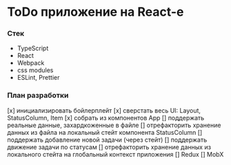 # ToDo приложение на React-е

### Стек

- TypeScript
- React
- Webpack
- css modules
- ESLint, Prettier

### План разработки

[x] инициализировать бойлерплейт
[x] сверстать весь UI: Layout, StatusColumn, Item
[x] собрать из компонентов App
[] поддержать реальные данные, захардкоженные в файле
[] отрефакторить хранение данных из файла на локальный стейт компонента StatusColumn
[] поддержать добавление новой задачи (через стейт)
[] поддержать движение задачи по статусам
[] отрефакторить хранение данных из локального стейта на глобальный контекст приложения
[] Redux
[] MobX
